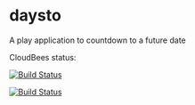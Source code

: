 daysto
======
A play application to countdown to a future date

CloudBees status:


[![Build Status](https://tradespoke.ci.cloudbees.com/job/daysto/badge/icon)](https://tradespoke.ci.cloudbees.com/job/daysto/)

[![Build Status](https://tradespoke.ci.cloudbees.com/buildStatus/icon?job=daysto)](https://tradespoke.ci.cloudbees.com/job/daysto/)
